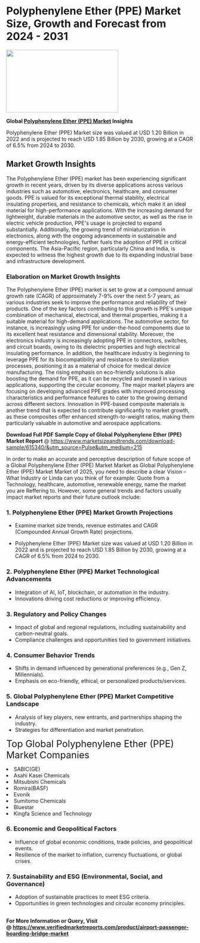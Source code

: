 <H1>Polyphenylene Ether (PPE) Market Size, Growth and Forecast from 2024 - 2031</H1><img class="aligncenter size-medium wp-image-584254" src="https://thirdeyenews.in/wp-content/uploads/2024/09/Global-Market-Research-300x168.jpeg" alt="" width="300" height="168" /><p><strong>Global&nbsp;<a href="https://www.marketsizeandtrends.com/download-sample/615340/&amp;utm_source=Pulse&amp;utm_medium=215">Polyphenylene Ether (PPE) Market</a> Insights</strong></p><p>Polyphenylene Ether (PPE) Market size was valued at USD 1.20 Billion in 2022 and is projected to reach USD 1.85 Billion by 2030, growing at a CAGR of 6.5% from 2024 to 2030.</p><p><h2>Market Growth Insights</h2> The Polyphenylene Ether (PPE) market has been experiencing significant growth in recent years, driven by its diverse applications across various industries such as automotive, electronics, healthcare, and consumer goods. PPE is valued for its exceptional thermal stability, electrical insulating properties, and resistance to chemicals, which make it an ideal material for high-performance applications. With the increasing demand for lightweight, durable materials in the automotive sector, as well as the rise in electric vehicle production, PPE's usage is projected to expand substantially. Additionally, the growing trend of miniaturization in electronics, along with the ongoing advancements in sustainable and energy-efficient technologies, further fuels the adoption of PPE in critical components. The Asia-Pacific region, particularly China and India, is expected to witness the highest growth due to its expanding industrial base and infrastructure development. <h3>Elaboration on Market Growth Insights</h3> The Polyphenylene Ether (PPE) market is set to grow at a compound annual growth rate (CAGR) of approximately 7-9% over the next 5-7 years, as various industries seek to improve the performance and reliability of their products. One of the key factors contributing to this growth is PPE's unique combination of mechanical, electrical, and thermal properties, making it a suitable material for high-demand applications. The automotive sector, for instance, is increasingly using PPE for under-the-hood components due to its excellent heat resistance and dimensional stability. Moreover, the electronics industry is increasingly adopting PPE in connectors, switches, and circuit boards, owing to its dielectric properties and high electrical insulating performance. In addition, the healthcare industry is beginning to leverage PPE for its biocompatibility and resistance to sterilization processes, positioning it as a material of choice for medical device manufacturing. The rising emphasis on eco-friendly solutions is also boosting the demand for PPE, as it can be recycled and reused in various applications, supporting the circular economy. The major market players are focusing on developing advanced PPE grades with improved processing characteristics and performance features to cater to the growing demand across different sectors. Innovation in PPE-based composite materials is another trend that is expected to contribute significantly to market growth, as these composites offer enhanced strength-to-weight ratios, making them particularly valuable in automotive and aerospace applications. </p><p><span class=""><strong>Download Full PDF Sample Copy of Global Polyphenylene Ether (PPE) Market Report</strong> @ <a href="https://www.marketsizeandtrends.com/download-sample/615340/&amp;utm_source=Pulse&amp;utm_medium=215" target="_blank">https://www.marketsizeandtrends.com/download-sample/615340/&amp;utm_source=Pulse&amp;utm_medium=215</a></span></p><p>In order to make an accurate and perceptive description of future scope of a Global&nbsp;Polyphenylene Ether (PPE) Market Market as Global&nbsp;Polyphenylene Ether (PPE) Market Market of 2025, you need to describe a clear Vision &ndash; What Industry or Linda can you think of for example: Quote from a Technology, healthcare, automotive, renewable energy, name the market you are Reffering to. However, some general trends and factors usually impact market reports and their future outlook include:</p><h3>1.&nbsp;<strong>Polyphenylene Ether (PPE) Market Growth Projections</strong></h3><ul><li>Examine market size trends, revenue estimates and CAGR (Compounded Annual Growth Rate) projections.</li><li><p>Polyphenylene Ether (PPE) Market size was valued at USD 1.20 Billion in 2022 and is projected to reach USD 1.85 Billion by 2030, growing at a CAGR of 6.5% from 2024 to 2030.</p></li></ul><h3>2.&nbsp;<strong>Polyphenylene Ether (PPE) Market Technological Advancements</strong></h3><ul><li>Integration of AI, IoT, blockchain, or automation in the industry.</li><li>Innovations driving cost reductions or improving efficiency.</li></ul><h3>3.&nbsp;<strong>Regulatory and Policy Changes</strong></h3><ul><li>Impact of global and regional regulations, including sustainability and carbon-neutral goals.</li><li>Compliance challenges and opportunities tied to government initiatives.</li></ul><h3>4.&nbsp;<strong>Consumer Behavior Trends</strong></h3><ul><li>Shifts in demand influenced by generational preferences (e.g., Gen Z, Millennials).</li><li>Emphasis on eco-friendly, ethical, or personalized products/services.</li></ul><h3>5.&nbsp;<strong>Global Polyphenylene Ether (PPE) Market Competitive Landscape</strong></h3><ul><li>Analysis of key players, new entrants, and partnerships shaping the industry.</li><li>Strategies for differentiation and market penetration.</li></ul><p data-pm-slice="1 1 []"><span style="color: inherit; font-family: inherit; font-size: 25px;">Top Global Polyphenylene Ether (PPE) Market Companies</span></p><div class="" data-test-id=""><p><li>SABIC(GE)</li><li> Asahi Kasei Chemicals</li><li> Mitsubishi Chemicals</li><li> Romira(BASF)</li><li> Evonik</li><li> Sumitomo Chemicals</li><li> Bluestar</li><li> Kingfa Science and Technology</li></p></div><h3>6.&nbsp;<strong>Economic and Geopolitical Factors</strong></h3><ul><li>Influence of global economic conditions, trade policies, and geopolitical events.</li><li>Resilience of the market to inflation, currency fluctuations, or global crises.</li></ul><h3>7.&nbsp;<strong>Sustainability and ESG (Environmental, Social, and Governance)</strong></h3><ul><li>Adoption of sustainable practices to meet ESG criteria.</li><li>Opportunities in green technologies and circular economy principles.</li></ul><h2><strong style="font-size: 14px;">For More Information or Query, Visit @&nbsp;</strong><a style="background-color: #ffffff; font-size: 14px;" href="https://www.marketsizeandtrends.com/report/polyphenylene-ether-ppe-market/" target="_blank">https://www.verifiedmarketreports.com/product/airport-passenger-boarding-bridge-market</a></h2>
